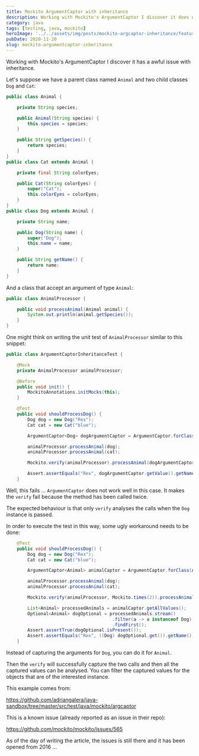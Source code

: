 ```yaml
---
title: Mockito ArgumentCaptor with inheritance
description: Working with Mockito's ArgumentCaptor I discover it does not work as expected with child classes. This article describe a workaround to keep using it.
category: java
tags: [testing, java, mockito]
heroImage: '../../assets/img/posts/mockito-argcaptor-inheritance/featured.jpg'
pubDate: 2020-11-20
slug: mockito-argumentcaptor-inheritance
---
```


Working with Mockito's ArgumentCaptor I discover it has a awful issue with inheritance.

Let's suppose we have a parent class named `Animal` and two child classes `Dog` and `Cat`:

```java
public class Animal {

    private String species;

    public Animal(String species) {
        this.species = species;
    }

    public String getSpecies() {
        return species;
    }
}
public class Cat extends Animal {

    private final String colorEyes;

    public Cat(String colorEyes) {
        super("Cat");
        this.colorEyes = colorEyes;
    }
}
public class Dog extends Animal {

    private String name;

    public Dog(String name) {
        super("Dog");
        this.name = name;
    }

    public String getName() {
        return name;
    }
}
```

And a class that accept an argument of type `Animal`:

```java
public class AnimalProcessor {

    public void processAnimal(Animal animal) {
        System.out.println(animal.getSpecies());
    }
}
```

One might think on writing the unit test of `AnimalProcessor` similar to this snippet:

```java
public class ArgumentCaptorInheritanceTest {

    @Mock
    private AnimalProcessor animalProcessor;

    @Before
    public void init() {
        MockitoAnnotations.initMocks(this);
    }

    @Test
    public void shouldProcessDog() {
        Dog dog = new Dog("Rex");
        Cat cat = new Cat("blue");

        ArgumentCaptor<Dog> dogArgumentCaptor = ArgumentCaptor.forClass(Dog.class);

        animalProcessor.processAnimal(dog);
        animalProcessor.processAnimal(cat);

        Mockito.verify(animalProcessor).processAnimal(dogArgumentCaptor.capture());

        Assert.assertEquals("Rex", dogArgumentCaptor.getValue().getName());
    }
```

Well, this fails ... `ArgumentCaptor` does not work well in this case. It makes the `verify` fail because the method has been called twice.

The expected behaviour is that only `verify` analyses the calls when the `Dog` instance is passed.

In order to execute the test in this way, some ugly workaround needs to be done:

```java
    @Test
    public void shouldProcessDog() {
        Dog dog = new Dog("Rex");
        Cat cat = new Cat("blue");

        ArgumentCaptor<Animal> animalCaptor = ArgumentCaptor.forClass(Animal.class);

        animalProcessor.processAnimal(dog);
        animalProcessor.processAnimal(cat);

        Mockito.verify(animalProcessor, Mockito.times(2)).processAnimal(animalCaptor.capture());

        List<Animal> processedAnimals = animalCaptor.getAllValues();
        Optional<Animal> dogOptional = processedAnimals.stream()
                                        .filter(a -> a instanceof Dog)
                                        .findFirst();
        Assert.assertTrue(dogOptional.isPresent());
        Assert.assertEquals("Rex", ((Dog) dogOptional.get()).getName());
    }
```

Instead of capturing the arguments for `Dog`, you can do it for `Animal`.

Then the `verify` will successfully capture the two calls and then all the captured values can be analysed. You can filter the captured values for the objects that are of the interested instance.

This example comes from:

<a href="https://github.com/adriangalera/java-sandbox/tree/master/src/test/java/mockito/argcaptor">https://github.com/adriangalera/java-sandbox/tree/master/src/test/java/mockito/argcaptor</a>

This is a known issue (already reported as an issue in their repo):

<a href="https://github.com/mockito/mockito/issues/565">https://github.com/mockito/mockito/issues/565</a>

As of the day of writing the article, the issues is still there and it has been opened from 2016 ...
